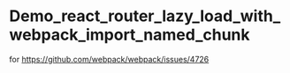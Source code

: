 # Demo_react_router_lazy_load_with_webpack_import_named_chunk
for https://github.com/webpack/webpack/issues/4726
